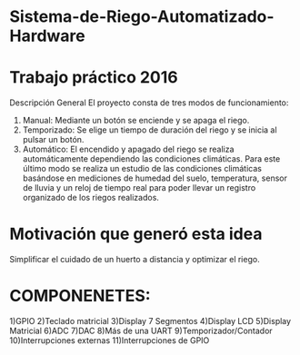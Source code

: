 # Sistema-de-Riego-Automatizado-Hardware

# Trabajo práctico 2016

Descripción General
El proyecto consta de tres modos de funcionamiento:
1) Manual: Mediante un botón se enciende y se apaga el riego.
2) Temporizado: Se elige un tiempo de duración del riego y se inicia al pulsar un botón.
3) Automático: El encendido y apagado del riego se realiza automáticamente dependiendo las
condiciones climáticas.
Para este último modo se realiza un estudio de las condiciones climáticas basándose en mediciones de
humedad del suelo, temperatura, sensor de lluvia y un reloj de tiempo real para poder llevar un registro
organizado de los riegos realizados.

# Motivación que generó esta idea
Simplificar el cuidado de un huerto a distancia y optimizar el riego.

 # COMPONENETES:

1)GPIO
 2)Teclado matricial
 3)Display 7 Segmentos
 4)Display LCD
 5)Display Matricial
 6)ADC
 7)DAC
 8)Más de una UART
 9)Temporizador/Contador
 10)Interrupciones externas
 11)Interrupciones de GPIO
